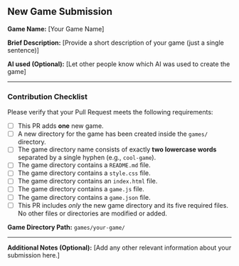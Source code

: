 <!-- 
Thank you for contributing a new game!

Please ensure your submission meets the requirements outlined in the CONTRIBUTING.md guide:
https://github.com/S1M0N38/games/blob/main/.github/CONTRIBUTING.md
-->

## New Game Submission

**Game Name:** [Your Game Name]

**Brief Description:** [Provide a short description of your game (just a single sentence)]

**AI used (Optional):** [Let other people know which AI was used to create the game]

---

### Contribution Checklist

Please verify that your Pull Request meets the following requirements:

-   [ ] This PR adds **one** new game.
-   [ ] A new directory for the game has been created inside the `games/` directory.
-   [ ] The game directory name consists of exactly **two lowercase words** separated by a single hyphen (e.g., `cool-game`).
-   [ ] The game directory contains a `README.md` file.
-   [ ] The game directory contains a `style.css` file.
-   [ ] The game directory contains an `index.html` file.
-   [ ] The game directory contains a `game.js` file.
-   [ ] The game directory contains a `game.json` file.
-   [ ] This PR includes *only* the new game directory and its five required files. No other files or directories are modified or added.

**Game Directory Path:** `games/your-game/` <!-- Replace your-game -->

---

**Additional Notes (Optional):**
[Add any other relevant information about your submission here.]